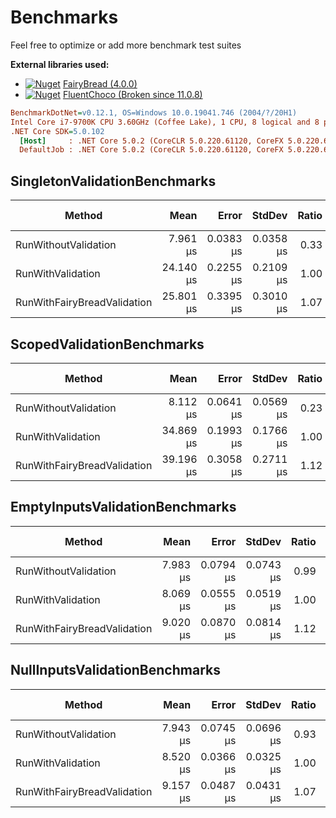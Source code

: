 # Benchmarks

Feel free to optimize or add more benchmark test suites

**External libraries used:**

- [![Nuget](https://img.shields.io/nuget/v/FairyBread.svg)](https://www.nuget.org/packages/FairyBread) [FairyBread (4.0.0)](https://github.com/benmccallum/fairybread)
- [![Nuget](https://img.shields.io/nuget/v/FluentChoco.svg)](https://www.nuget.org/packages/FluentChoco) [FluentChoco (Broken since 11.0.8)](https://github.com/dalrankov/FluentChoco)

```ini
BenchmarkDotNet=v0.12.1, OS=Windows 10.0.19041.746 (2004/?/20H1)
Intel Core i7-9700K CPU 3.60GHz (Coffee Lake), 1 CPU, 8 logical and 8 physical cores
.NET Core SDK=5.0.102
  [Host]     : .NET Core 5.0.2 (CoreCLR 5.0.220.61120, CoreFX 5.0.220.61120), X64 RyuJIT
  DefaultJob : .NET Core 5.0.2 (CoreCLR 5.0.220.61120, CoreFX 5.0.220.61120), X64 RyuJIT
```

## SingletonValidationBenchmarks

|                      Method |      Mean |     Error |    StdDev | Ratio | RatioSD |  Gen 0 |  Gen 1 | Gen 2 | Allocated |
|---------------------------- |----------:|----------:|----------:|------:|--------:|-------:|-------:|------:|----------:|
|        RunWithoutValidation |  7.961 μs | 0.0383 μs | 0.0358 μs |  0.33 |    0.00 | 1.2512 | 0.0153 |     - |   7.66 KB |
|           RunWithValidation | 24.140 μs | 0.2255 μs | 0.2109 μs |  1.00 |    0.00 | 1.7090 | 0.0305 |     - |  10.44 KB |
| RunWithFairyBreadValidation | 25.801 μs | 0.3395 μs | 0.3010 μs |  1.07 |    0.02 | 1.8616 | 0.0305 |     - |   11.5 KB |

## ScopedValidationBenchmarks

|                      Method |      Mean |     Error |    StdDev | Ratio |  Gen 0 |  Gen 1 | Gen 2 | Allocated |
|---------------------------- |----------:|----------:|----------:|------:|-------:|-------:|------:|----------:|
|        RunWithoutValidation |  8.112 μs | 0.0641 μs | 0.0569 μs |  0.23 | 1.2512 | 0.0153 |     - |   7.66 KB |
|           RunWithValidation | 34.869 μs | 0.1993 μs | 0.1766 μs |  1.00 | 2.0752 | 0.0610 |     - |  12.67 KB |
| RunWithFairyBreadValidation | 39.196 μs | 0.3058 μs | 0.2711 μs |  1.12 | 2.6245 | 0.0610 |     - |  16.23 KB |

## EmptyInputsValidationBenchmarks

|                      Method |     Mean |     Error |    StdDev | Ratio |  Gen 0 |  Gen 1 | Gen 2 | Allocated |
|---------------------------- |---------:|----------:|----------:|------:|-------:|-------:|------:|----------:|
|        RunWithoutValidation | 7.983 μs | 0.0794 μs | 0.0743 μs |  0.99 | 1.2512 | 0.0153 |     - |   7.64 KB |
|           RunWithValidation | 8.069 μs | 0.0555 μs | 0.0519 μs |  1.00 | 1.2512 | 0.0153 |     - |   7.64 KB |
| RunWithFairyBreadValidation | 9.020 μs | 0.0870 μs | 0.0814 μs |  1.12 | 1.2970 | 0.0153 |     - |   7.93 KB |

## NullInputsValidationBenchmarks

|                      Method |     Mean |     Error |    StdDev | Ratio |  Gen 0 |  Gen 1 | Gen 2 | Allocated |
|---------------------------- |---------:|----------:|----------:|------:|-------:|-------:|------:|----------:|
|        RunWithoutValidation | 7.943 μs | 0.0745 μs | 0.0696 μs |  0.93 | 1.2512 | 0.0153 |     - |   7.65 KB |
|           RunWithValidation | 8.520 μs | 0.0366 μs | 0.0325 μs |  1.00 | 1.2512 | 0.0153 |     - |   7.65 KB |
| RunWithFairyBreadValidation | 9.157 μs | 0.0487 μs | 0.0431 μs |  1.07 | 1.2970 | 0.0153 |     - |   7.94 KB |
